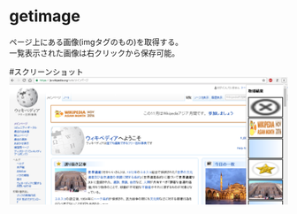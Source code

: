 # getimage
ページ上にある画像(imgタグのもの)を取得する。    
一覧表示された画像は右クリックから保存可能。  

#スクリーンショット
![スクショ01](https://github.com/donatu3/chrome_extensions/blob/master/09_getimage/ss/01.png)